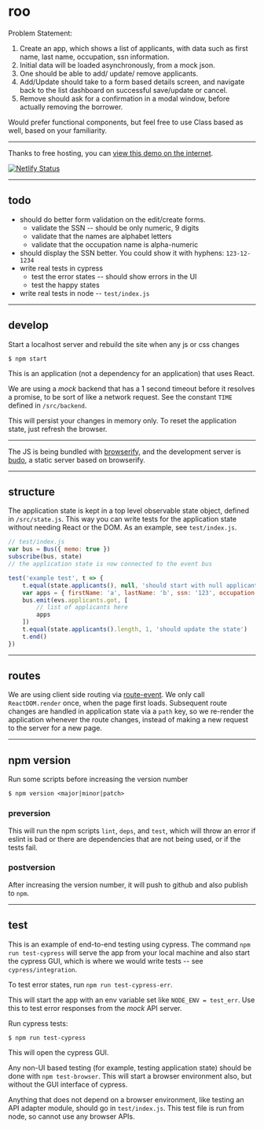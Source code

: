 # roo

Problem Statement:
1. Create an app, which shows a list of applicants, with data
such as first name, last name, occupation, ssn information.
2. Initial data will be loaded asynchronously, from a mock json.
3. One should be able to add/ update/ remove applicants.
4. Add/Update should take to a form based details screen, and
navigate back to the list dashboard on successful save/update
or cancel.
5. Remove should ask for a confirmation in a modal window, before
actually removing the borrower.

Would prefer functional components, but feel free to use Class based
as well, based on your familiarity.

-------------------------------

Thanks to free hosting, you can [view this demo on the internet](https://roo-demo.netlify.app/).

[![Netlify Status](https://api.netlify.com/api/v1/badges/3f0b9f4f-2c6e-4fe8-ad6a-be7f8520824d/deploy-status)](https://app.netlify.com/sites/roo-demo/deploys)

------------------------------------

## todo

* should do better form validation on the edit/create forms.
  - validate the SSN -- should be only numeric, 9 digits
  - validate that the names are alphabet letters
  - validate that the occupation name is alpha-numeric
* should display the SSN better. You could show it with hyphens: `123-12-1234`
* write real tests in cypress
  - test the error states -- should show errors in the UI
  - test the happy states
* write real tests in node -- `test/index.js`

------------------------------------

## develop

Start a localhost server and rebuild the site when any js or css changes
```
$ npm start
```

This is an application (not a dependency for an application) that uses React.

We are using a *mock* backend that has a 1 second timeout before it
resolves a promise, to be sort of like a network request. See the constant
`TIME` defined in `/src/backend`.

This will persist your changes in memory only. To reset the application state,
just refresh the browser.

-------------------------------------

The JS is being bundled with
[browserify](https://www.npmjs.com/package/browserify),
and the development server is [budo](https://www.npmjs.com/package/budo), a
static server based on browserify.

-----------------------------------

## structure
The application state is kept in a top level observable state object, defined 
in `/src/state.js`. This way you can write tests for the application state
without needing React or the DOM. As an example, see `test/index.js`.

```js
// test/index.js
var bus = Bus({ memo: true })
subscribe(bus, state)
// the application state is now connected to the event bus

test('example test', t => {
    t.equal(state.applicants(), null, 'should start with null applicants')
    var apps = { firstName: 'a', lastName: 'b', ssn: '123', occupation: 'c'}
    bus.emit(evs.applicants.got, [
        // list of applicants here
        apps
    ])
    t.equal(state.applicants().length, 1, 'should update the state')
    t.end()
})
```

-----------------------------------------

## routes

We are using client side routing via [route-event](https://www.npmjs.com/package/route-event). We only call `ReactDOM.render` once, when the page first loads.
Subsequent route changes are handled in application state via a `path` key, so
we re-render the application whenever the route changes, instead of making a 
new request to the server for a new page.

-------------------------------------

## npm version

Run some scripts before increasing the version number
```
$ npm version <major|minor|patch>
```

### preversion
This will run the npm scripts `lint`, `deps`, and `test`, which will throw an error
if eslint is bad or there are dependencies that are not being used, or if the
tests fail.

### postversion
After increasing the version number, it will push to github and also publish
to `npm`.

-----------------------------------------

## test
This is an example of end-to-end testing using cypress. The 
command `npm run test-cypress` will serve the app from your local machine and
also start the cypress GUI, which is where we would write tests -- see
`cypress/integration`.

To test error states, run `npm run test-cypress-err`.

This will start the app with an env variable set like `NODE_ENV = test_err`.
Use this to test error responses from the *mock* API server.

Run cypress tests:
```
$ npm run test-cypress
```
This will open the cypress GUI.

Any non-UI based testing (for example, testing application state) should be
done with `npm test-browser`. This will start a browser environment also,
but without the GUI interface of cypress.

Anything that does not depend on a browser environment, like testing an API
adapter module, should go in `test/index.js`. This test file is run from node,
so cannot use any browser APIs.
